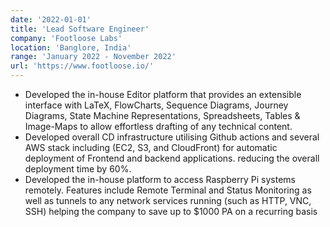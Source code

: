 ```yaml
---
date: '2022-01-01'
title: 'Lead Software Engineer'
company: 'Footloose Labs'
location: 'Banglore, India'
range: 'January 2022 - November 2022'
url: 'https://www.footloose.io/'
---
```


- Developed the in-house Editor platform that provides an extensible interface with LaTeX, FlowCharts, Sequence Diagrams, Journey Diagrams, State Machine Representations, Spreadsheets, Tables & Image-Maps to allow effortless drafting of any technical content.
- Developed overall CD infrastructure utilising Github actions and several AWS stack including (EC2, S3, and CloudFront) for automatic deployment of Frontend and backend applications. reducing the overall deployment time by 60%.
- Developed the in-house platform to access Raspberry Pi systems remotely. Features include Remote Terminal and Status Monitoring as well as tunnels to any network services running (such as HTTP, VNC, SSH) helping the company to save up to $1000 PA on a recurring basis
